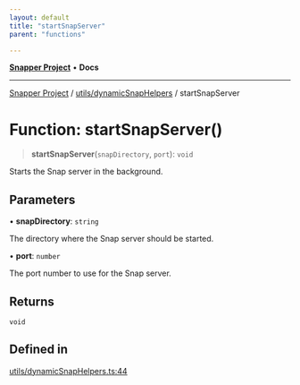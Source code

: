 ```yaml
---
layout: default
title: "startSnapServer"
parent: "functions"

---
```

[**Snapper Project**](../../../README.md) • **Docs**

***

[Snapper Project](../../../README.md) / [utils/dynamicSnapHelpers](../README.md) / startSnapServer

# Function: startSnapServer()

> **startSnapServer**(`snapDirectory`, `port`): `void`

Starts the Snap server in the background.

## Parameters

• **snapDirectory**: `string`

The directory where the Snap server should be started.

• **port**: `number`

The port number to use for the Snap server.

## Returns

`void`

## Defined in

[utils/dynamicSnapHelpers.ts:44](https://github.com/asifqatar/Snapper/blob/ab4f57c6fb0f3a6e7a52b57c79197c1a1edc140e/utils/dynamicSnapHelpers.ts#L44)
